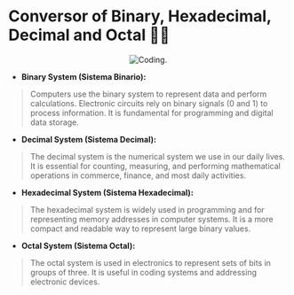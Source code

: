 <h1>Conversor of Binary, Hexadecimal, Decimal and Octal 👨‍💻</h1>

<div align="center">

  ![Coding.](https://media.giphy.com/media/Tz30dcgKE3GCTYpxol/giphy.gif "Binary gif") 
  
</div>

* __Binary System (Sistema Binario):__
> Computers use the binary system to represent data and perform calculations. Electronic circuits rely on binary signals (0 and 1) to process information. It is fundamental for programming and digital data storage.


* __Decimal System (Sistema Decimal):__
>  The decimal system is the numerical system we use in our daily lives. It is essential for counting, measuring, and performing mathematical operations in commerce, finance, and most daily activities.

* __Hexadecimal System (Sistema Hexadecimal):__
> The hexadecimal system is widely used in programming and for representing memory addresses in computer systems. It is a more compact and readable way to represent large binary values.

* __Octal System (Sistema Octal):__
> The octal system is used in electronics to represent sets of bits in groups of three. It is useful in coding systems and addressing electronic devices.
